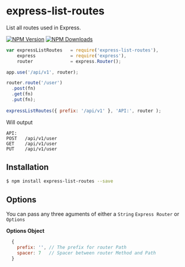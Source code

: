 # express-list-routes

  List all routes used in Express.

  [![NPM Version][npm-image]][npm-url]
  [![NPM Downloads][downloads-image]][downloads-url]

```js
var expressListRoutes   = require('express-list-routes'),
    express             = require('express'),
    router              = express.Router();

app.use('/api/v1', router);

router.route('/user')
  .post(fn)
  .get(fn)
  .put(fn);
    
expressListRoutes({ prefix: '/api/v1' }, 'API:', router );

```

Will output

```console
API:
POST   /api/v1/user
GET    /api/v1/user
PUT    /api/v1/user
```

## Installation

```bash
$ npm install express-list-routes --save
```

## Options

You can pass any three aguments of either a `String` `Express Router` or `Options`

**Options Object**
```js
  {
    prefix: '', // The prefix for router Path
    spacer: 7   // Spacer between router Method and Path
  }
```


[npm-image]: https://img.shields.io/npm/v/express-list-routes.svg?style=flat
[npm-url]: https://npmjs.org/package/express-list-routes
[downloads-image]: https://img.shields.io/npm/dm/express-list-routes.svg?style=flat
[downloads-url]: https://npmjs.org/package/express-list-routes
[travis-image]: https://img.shields.io/travis/strongloop/express-list-routes.svg?style=flat
[travis-url]: https://travis-ci.org/strongloop/express-list-routes
[coveralls-image]: https://img.shields.io/coveralls/strongloop/express-list-routes.svg?style=flat
[coveralls-url]: https://coveralls.io/r/strongloop/express-list-routes?branch=master

